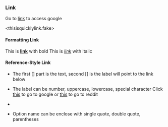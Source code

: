 ### Link

Go to [link](google.com) to access google

<thisisquicklylink.fake>

#### Formatting Link

This is **[link](google.com)** with bold 
This is *[link](google.com)* with italic

#### Reference-Style Link
* The first [] part is the text, second [] is the label will point to the link below
* The label can be number, uppercase, lowercase, special character
Click [this][1] to go to google or [this][A] to go to reddit

* [label]: <link> (Option Name) 
* Option name can be enclose with single quote, double quote, parentheses
 
[1]: <google.com> 'Google'
[A]: <reddit.com> "Reddit"

